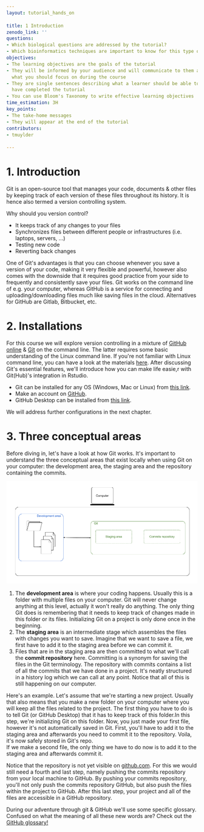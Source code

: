 ```yaml
---
layout: tutorial_hands_on

title: 1 Introduction
zenodo_link: ''
questions:
- Which biological questions are addressed by the tutorial?
- Which bioinformatics techniques are important to know for this type of data?
objectives:
- The learning objectives are the goals of the tutorial
- They will be informed by your audience and will communicate to them and to yourself
  what you should focus on during the course
- They are single sentences describing what a learner should be able to do once they
  have completed the tutorial
- You can use Bloom's Taxonomy to write effective learning objectives
time_estimation: 3H
key_points:
- The take-home messages
- They will appear at the end of the tutorial
contributors:
- tmuylder

---
```



# 1. Introduction
Git is an open-source tool that manages your code, documents & other files by keeping track of each version of these files throughout its history. It is hence also termed a version controlling system. 

Why should you version control? 
- It keeps track of any changes to your files
- Synchronizes files between different people or infrastructures (i.e. laptops, servers, ...)
- Testing new code
- Reverting back changes

One of Git's advantages is that you can choose whenever you save a version of your code, making it very flexible and powerful, however also comes with the downside that it requires good practice from your side to frequently and consistently save your files. Git works on the command line of e.g. your computer, whereas GitHub is a service for connecting and uploading/downloading files much like saving files in the cloud. Alternatives for GitHub are Gitlab, Bitbucket, etc. 

# 2. Installations 
For this course we will explore version controlling in a mixture of [GitHub online](https://github.com/) & [Git](https://git-scm.com/) on the command line. The latter requires some basic understanding of the Linux command line. If you're not familiar with Linux command line, you can have a look at the materials [here]((https://material.bits.vib.be/topics/linux/)). After discussing Git's essential features, we'll introduce how you can make life easie,r with Git(Hub)'s integration in Rstudio. 

- Git can be installed for any OS (Windows, Mac or Linux) from [this link](https://git-scm.com/downloads).  
- Make an account on [GitHub](https://github.com/). 
- GitHub Desktop can be installed from [this link](https://desktop.github.com/). 

We will address further configurations in the next chapter. 

# 3. Three conceptual areas
Before diving in, let's have a look at how Git works. It's important to understand the three conceptual areas that exist locally when using Git on your computer: the development area, the staging area and the repository containing the commits. 

![Three conceptual areas](../../images/conceptual_areas.png)

1. The **development area** is where your coding happens. Usually this is a folder with multiple files on your computer. Git will never change anything at this level, actually it won't really do anything. The only thing Git does is remembering that it needs to keep track of changes made in this folder or its files. Initializing Git on a project is only done once in the beginning. 
2. The **staging area** is an intermediate stage which assembles the files with changes you want to save. Imagine that we want to save a file, we first have to add it to the staging area before we can commit it.  
3. Files that are in the staging area are then committed to what we'll call the **commit repository** here. Committing is a synonym for saving the files in the Git terminology. The repository with commits contains a list of all the commits that we have done in a project. It's neatly structured in a history log which we can call at any point. Notice that all of this is still happening on our computer. 


Here's an example. Let's assume that we're starting a new project. Usually that  also means that you make a new folder on your computer where you will keep all the files related to the project. The first thing you have to do is to tell Git (or GitHub Desktop) that it has to keep track of this folder.In this step, we're initializing Git on this folder. Now, you just made your first file, however it's not automatically saved in Git. First, you'll have to add it to the staging area and afterwards you need to commit it to the repository. Voila, it's now safely stored in Git's repo.  
If we make a second file, the only thing we have to do now is to add it to the staging area and afterwards commit it. 

Notice that the repository is not yet visible on [github.com](https://github.com/). For this we would still need a fourth and last step, namely pushing the commits repository from your local machine to GitHub. By pushing your commits repository, you'll not only push the commits repository GitHub, but also push the files within the project to GitHub. After this last step, your project and all of the files are accessible in a GitHub repository.


During our adventure through git & GitHub we'll use some specific glossary. Confused on what the meaning of all these new words are? Check out the [GitHub glossary!](https://help.github.com/en/github/getting-started-with-github/github-glossary)
